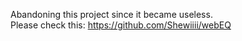 Abandoning this project since it became useless.  
Please check this: https://github.com/Shewiiii/webEQ
